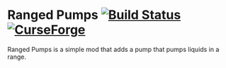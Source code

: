 # Ranged Pumps [![Build Status](https://ci.refinedmods.com/buildStatus/icon?job=rangedpumps-mc1.16)](https://ci.refinedmods.com/job/rangedpumps-mc1.16/) [![CurseForge](http://cf.way2muchnoise.eu/full_247496_downloads.svg)](http://minecraft.curseforge.com/projects/ranged-pumps)

Ranged Pumps is a simple mod that adds a pump that pumps liquids in a range.
